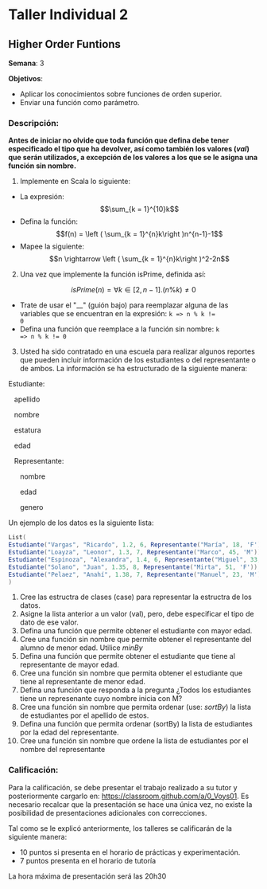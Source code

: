 # Taller Individual  2
## Higher Order Funtions

**Semana**: 3

**Objetivos**:

- Aplicar los conocimientos sobre funciones de orden superior.
- Enviar una función como parámetro.

### Descripción:

**Antes de iniciar no olvide que toda función que defina debe tener especificado el tipo que ha devolver, así como también los valores (*val*) que serán utilizados, a excepción de los valores a los que se le asigna una función sin nombre.**

1. Implemente en Scala lo siguiente:

- La expresión: $$\sum_{k = 1}^{10}k$$
- Defina la función: $$f(n) = \left ( \sum_{k = 1}^{n}k\right )n^{n-1}-1$$
- Mapee la siguiente: $$n \rightarrow \left ( \sum_{k = 1}^{n}k\right )^2-2n$$


2. Una vez que implemente la función isPrime, definida así:

```math
isPrime(n) = \forall k \in [2, n - 1] . (n\%k) \neq 0
```

 - Trate de usar el "__" (guión bajo) para reemplazar alguna de las variables que se encuentran en la expresión: <code>k => n % k != 0</code>
 - Defina una función que reemplace a la función sin nombre: <code>k => n % k != 0</code>


3. Usted ha sido contratado en una escuela para realizar algunos reportes que pueden incluir información de los estudiantes o del representante o de ambos. La información se ha estructurado de la siguiente manera:

Estudiante:

&nbsp;&nbsp;&nbsp;apellido

&nbsp;&nbsp;&nbsp;nombre

&nbsp;&nbsp;&nbsp;estatura

&nbsp;&nbsp;&nbsp;edad

&nbsp;&nbsp;&nbsp;Representante:

&nbsp;&nbsp;&nbsp;&nbsp;&nbsp;&nbsp;nombre

&nbsp;&nbsp;&nbsp;&nbsp;&nbsp;&nbsp;edad

&nbsp;&nbsp;&nbsp;&nbsp;&nbsp;&nbsp;genero

Un ejemplo de los datos es la siguiente lista:
```Scala
List(
Estudiante("Vargas", "Ricardo", 1.2, 6, Representante("María", 18, 'F')),
Estudiante("Loayza", "Leonor", 1.3, 7, Representante("Marco", 45, 'M')),
Estudiante("Espinoza", "Alexandra", 1.4, 6, Representante("Miguel", 33, 'M')),
Estudiante("Solano", "Juan", 1.35, 8, Representante("Mirta", 51, 'F')),
Estudiante("Pelaez", "Anahí", 1.38, 7, Representante("Manuel", 23, 'M')),
)
```

1. Cree las estructra de clases (case) para representar la estructra de los datos.
2. Asigne la lista anterior a un valor (val), pero, debe especificar el tipo de dato de ese valor.
3. Defina una función que permite obtener el estudiante con mayor edad.
4. Cree una función sin nombre que permite obtener el representante del alumno de menor edad. Utilice *minBy*
5. Defina una función que permite obtener el estudiante que tiene al representante de mayor edad.
6. Cree una función sin nombre que permita obtener el estudiante que tiene al representante de menor edad.
7. Defina una función que responda a la pregunta ¿Todos los estudiantes tiene un represenante cuyo nombre inicia con M? 
8. Cree una función sin nombre que permita ordenar (use: *sortBy*) la lista de estudiantes por el apellido de estos.
9. Defina una función que permita ordenar (sortBy) la lista de estudiantes por la edad del representante.
10. Cree una función sin nombre que ordene la lista de estudiantes por el nombre del representante

### Calificación:

Para la calificación, se debe presentar el trabajo realizado a su tutor y posteriormente cargarlo en: https://classroom.github.com/a/0_Voys01. Es necesario recalcar que la presentación se hace una única vez, no existe la posibilidad de presentaciones adicionales con correcciones. 

Tal como se le explicó anteriormente, los talleres se calificarán de la siguiente manera:

- 10 puntos si presenta en el horario de prácticas y experimentación.
- 7 puntos presenta en el horario de tutoría

La hora máxima de presentación será las 20h30